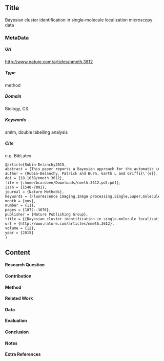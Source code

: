 ## Title
Bayesian cluster identification in single-molecule localization microscopy data
### MetaData
##### Url
http://www.nature.com/articles/nmeth.3612
##### Type
method

##### Domain
Biology, CS

##### Keywords
smlm, double labelling analysis



##### Cite
e.g. BibLatex
```LaTex
@article{Rubin-Delanchy2015,
abstract = {This paper reports a Bayesian approach for the automatic identification of the optimal clustering proposal in the analysis of single-molecule localization-based super-resolution data.},
author = {Rubin-Delanchy, Patrick and Burn, Garth L and Griffi{\'{e}}, Juliette and Williamson, David J and Heard, Nicholas A and Cope, Andrew P and Owen, Dylan M},
doi = {10.1038/nmeth.3612},
file = {:home/bcardoen/Downloads/nmeth.3612.pdf:pdf},
issn = {1548-7091},
journal = {Nature Methods},
keywords = {Fluorescence imaging,Image processing,Single,Super,molecule biophysics,resolution microscopy},
month = {nov},
number = {11},
pages = {1072--1076},
publisher = {Nature Publishing Group},
title = {{Bayesian cluster identification in single-molecule localization microscopy data}},
url = {http://www.nature.com/articles/nmeth.3612},
volume = {12},
year = {2015}
}


```
## Content
#### Research Question

#### Contribution

#### Method

#### Related Work

#### Data

#### Evaluation

#### Conclusion

#### Notes

#### Extra References
